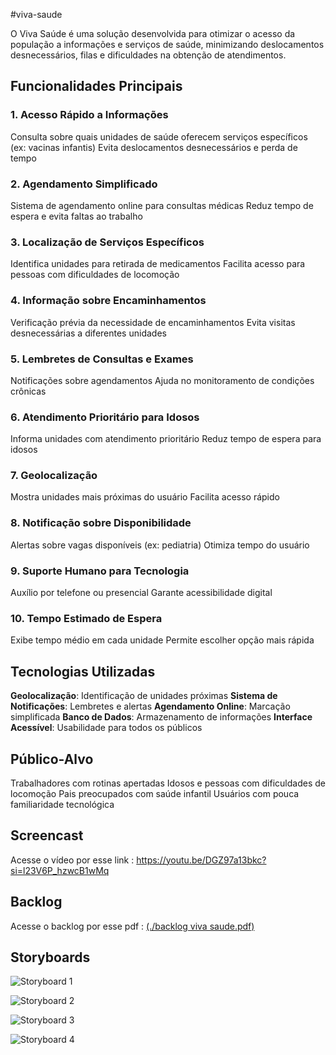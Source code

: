 #viva-saude

O Viva Saúde é uma solução desenvolvida para otimizar o acesso da população a informações e serviços de saúde, minimizando deslocamentos desnecessários, filas e dificuldades na obtenção de atendimentos.

## Funcionalidades Principais

### 1. Acesso Rápido a Informações
 Consulta sobre quais unidades de saúde oferecem serviços específicos (ex: vacinas infantis)
 Evita deslocamentos desnecessários e perda de tempo

### 2. Agendamento Simplificado
 Sistema de agendamento online para consultas médicas
 Reduz tempo de espera e evita faltas ao trabalho

### 3. Localização de Serviços Específicos
 Identifica unidades para retirada de medicamentos
 Facilita acesso para pessoas com dificuldades de locomoção

### 4. Informação sobre Encaminhamentos
 Verificação prévia da necessidade de encaminhamentos
 Evita visitas desnecessárias a diferentes unidades

### 5. Lembretes de Consultas e Exames
 Notificações sobre agendamentos
 Ajuda no monitoramento de condições crônicas

### 6. Atendimento Prioritário para Idosos
 Informa unidades com atendimento prioritário
 Reduz tempo de espera para idosos

### 7. Geolocalização
 Mostra unidades mais próximas do usuário
 Facilita acesso rápido

### 8. Notificação sobre Disponibilidade
 Alertas sobre vagas disponíveis (ex: pediatria)
 Otimiza tempo do usuário

### 9. Suporte Humano para Tecnologia
 Auxílio por telefone ou presencial
 Garante acessibilidade digital

### 10. Tempo Estimado de Espera
 Exibe tempo médio em cada unidade
 Permite escolher opção mais rápida

## Tecnologias Utilizadas
  **Geolocalização**: Identificação de unidades próximas
  **Sistema de Notificações**: Lembretes e alertas
  **Agendamento Online**: Marcação simplificada
  **Banco de Dados**: Armazenamento de informações
  **Interface Acessível**: Usabilidade para todos os públicos

## Público-Alvo
   Trabalhadores com rotinas apertadas
   Idosos e pessoas com dificuldades de locomoção
   Pais preocupados com saúde infantil
   Usuários com pouca familiaridade tecnológica


## Screencast
   Acesse o vídeo por esse link : https://youtu.be/DGZ97a13bkc?si=l23V6P_hzwcB1wMq

## Backlog
   Acesse o backlog por esse pdf : [(./backlog viva saude.pdf)](https://github.com/Flaviojr-dev/viva-saude/blob/2a149dba4858f056edf6a5a279c1d8e3eebf882f/backlog%20viva%20saude.pdf)

## Storyboards
  ![Storyboard 1](https://github.com/user-attachments/assets/3c1859c2-c2a4-44af-878c-86ecf64f2079)

  ![Storyboard 2](https://github.com/user-attachments/assets/f6961ed7-aa88-48c6-8472-ecdc38c6bb58)
  
  ![Storyboard 3](https://github.com/user-attachments/assets/2c395c35-9406-424e-bc70-1d31ad7f167c)

  ![Storyboard 4](https://github.com/user-attachments/assets/4acb6c7f-1e9e-40ed-ba65-e3f54e487285)


  

   
